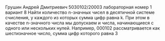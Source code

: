 Грушин Андрей Дмитриевич 5030102/20003 лабораторная номер 1 вариант 8 
Найти количество n-значных чисел в десятичной системе счисления, у каждого из
которых сумма цифр равна k. При этом в качестве n-значного числа мы допускаем и числа,
начинающиеся с одного или нескольких нулей. Например, 000102 рассматривается как
шестизначное число, сумма цифр которого равна 3
